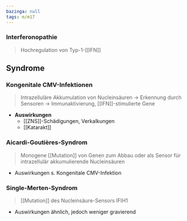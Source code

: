 ```yaml
---
bazinga: null
tags: m/m17
---
```

### Interferonopathie 
> Hochregulation von Typ-1-[[IFN]]
## Syndrome
### Kongenitale CMV-Infektionen
> Intrazelluläre Akkumulation von Nucleinsäuren → Erkennung durch Sensoren → Immunaktivierung, [[IFN]]-stimulierte Gene
- **Auswirkungen**
	- [[ZNS]]-Schädigungen, Verkalkungen
	- [[Katarakt]]

### Aicardi-Goutières-Syndrom
> Monogene [[Mutation]] von Genen zum Abbau oder als Sensor für intrazellulär akkumulierende Nucleinsäuren
- Auswirkungen s. Kongenitale CMV-Infektion

### Single-Merten-Syndrom
> [[Mutation]] des Nucleinsäure-Sensors IFIH1
- Auswirkungen ähnlich, jedoch weniger gravierend